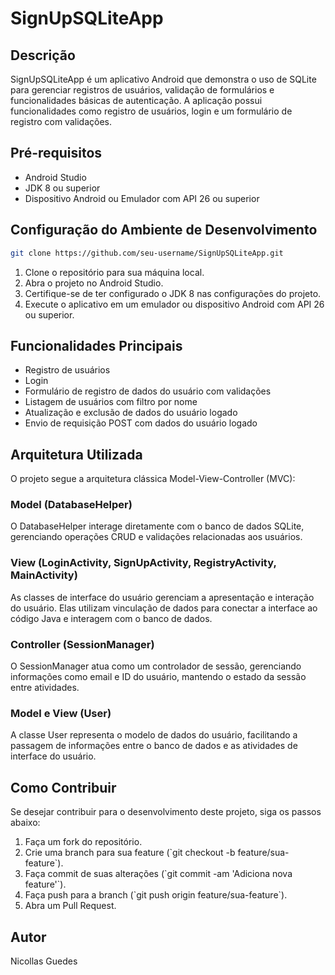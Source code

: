 <h1>SignUpSQLiteApp</h1>

  <h2>Descrição</h2>

  <p>SignUpSQLiteApp é um aplicativo Android que demonstra o uso de SQLite para gerenciar registros de usuários, validação de formulários e funcionalidades básicas de autenticação. A aplicação possui funcionalidades como registro de usuários, login e um formulário de registro com validações.</p>

  <h2>Pré-requisitos</h2>

  <ul>
    <li>Android Studio</li>
    <li>JDK 8 ou superior</li>
    <li>Dispositivo Android ou Emulador com API 26 ou superior</li>
  </ul>

  <h2>Configuração do Ambiente de Desenvolvimento</h2>
  
```bash
git clone https://github.com/seu-username/SignUpSQLiteApp.git
```
  <ol>
    <li>Clone o repositório para sua máquina local.</li>
    <li>Abra o projeto no Android Studio.</li>
    <li>Certifique-se de ter configurado o JDK 8 nas configurações do projeto.</li>
    <li>Execute o aplicativo em um emulador ou dispositivo Android com API 26 ou superior.</li>
  </ol>
  <h2>Funcionalidades Principais</h2>
  <ul>
    <li>Registro de usuários</li>
    <li>Login</li>
    <li>Formulário de registro de dados do usuário com validações</li>
    <li>Listagem de usuários com filtro por nome</li>
    <li>Atualização e exclusão de dados do usuário logado</li>
    <li>Envio de requisição POST com dados do usuário logado</li>
  </ul>
  <h2>Arquitetura Utilizada</h2>
  <p>O projeto segue a arquitetura clássica Model-View-Controller (MVC):</p>
  <h3>Model (DatabaseHelper)</h3>
  <p>O DatabaseHelper interage diretamente com o banco de dados SQLite, gerenciando operações CRUD e validações relacionadas aos usuários.</p>
  <h3>View (LoginActivity, SignUpActivity, RegistryActivity, MainActivity)</h3>
  <p>As classes de interface do usuário gerenciam a apresentação e interação do usuário. Elas utilizam vinculação de dados para conectar a interface ao código Java e interagem com o banco de dados.</p>
  <h3>Controller (SessionManager)</h3>
  <p>O SessionManager atua como um controlador de sessão, gerenciando informações como email e ID do usuário, mantendo o estado da sessão entre atividades.</p>
  <h3>Model e View (User)</h3>
  <p>A classe User representa o modelo de dados do usuário, facilitando a passagem de informações entre o banco de dados e as atividades de interface do usuário.</p>
  <h2>Como Contribuir</h2>
  <p>Se desejar contribuir para o desenvolvimento deste projeto, siga os passos abaixo:</p>
  <ol>
    <li>Faça um fork do repositório.</li>
    <li>Crie uma branch para sua feature (`git checkout -b feature/sua-feature`).</li>
    <li>Faça commit de suas alterações (`git commit -am 'Adiciona nova feature'`).</li>
    <li>Faça push para a branch (`git push origin feature/sua-feature`).</li>
    <li>Abra um Pull Request.</li>
  </ol>
  <h2>Autor</h2>
  <p>Nicollas Guedes</p>
